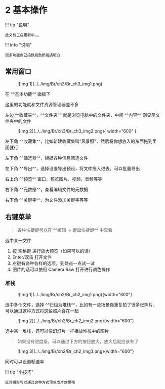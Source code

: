 # 2 基本操作

!!! tip "说明"

    此文档正在更新中……

!!! info "说明"
    
    很多功能自己捣鼓捣鼓都能搞明白

## 常用窗口

<figure markdown="span">
![Img 1](../../img/Br/ch3/Br_ch3_img1.png)
</figure>

在 ^^基本功能^^ 面板下

这里的功能就和文件资源管理器差不多

左边 ^^收藏夹^^，^^文件夹^^ 就是浏览电脑中的文件夹，中间 ^^内容^^ 则显示文件夹中的文件

<figure markdown="span">
![Img 2](../../img/Br/ch3/Br_ch3_img2.png){ width="600" }
</figure>

左下角 ^^收藏集^^，比如新建收藏集叫“风景照”，然后将你想放入的东西拖到里面就行

左下角 ^^筛选器^^，根据各种信息筛选文件

左下角 ^^导出^^，选择设置导出预设，将文件拖入进去，可以批量导出

右上角 ^^预览^^ 窗口，预览图片、视频、音频等等

右下角 ^^元数据^^，查看编辑文件的元数据

右下角 ^^关键字^^，为文件添加关键字等等

## 右键菜单

> 各种快捷键可以在 ^^编辑 -> 键盘快捷键^^ 中查看

选中某一文件

1. 按 空格键 进行放大预览（如果可以的话）
2. Enter/双击 打开文件
3. 右键有各种各样的选项，到处点一点试一试
4. 图片的话可以使用 Camera Raw 打开进行调色操作

### 堆栈

<figure markdown="span">
![Img 1](../../img/Br/ch2/Br_ch2_img1.png){width="600"}
</figure>

选中多个文件，选择 ^^归组为堆栈^^，比如有一些场景你重复拍了很多张照片，可以通过这种方式将这些照片叠在一起

<figure markdown="span">
![Img 2](../../img/Br/ch2/Br_ch2_img2.png){width="600"}
</figure>

选中某一堆栈，还可以像幻灯片一样播放堆栈中的图片

> 如果没有进度条，可以通过下方的按钮放大，放大后就应该有了

<figure markdown="span">
![Img 3](../../img/Br/ch2/Br_ch2_img3.png){width="600"}
</figure>

同时可以设置帧速率

!!! tip "小技巧"

    延时摄影可以通过这种方式预览成片效果哦

